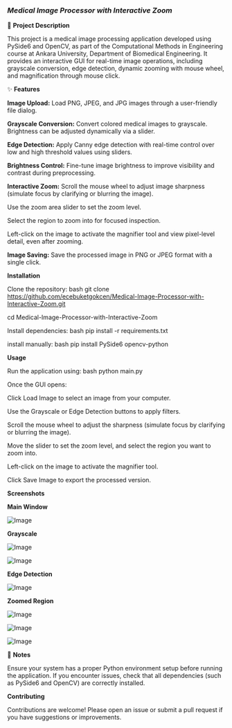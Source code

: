 ### _**Medical Image Processor with Interactive Zoom**_


🧠 **Project Description**

This project is a medical image processing application developed using PySide6 and OpenCV, as part of the Computational Methods in Engineering course at Ankara University, Department of Biomedical Engineering.
It provides an interactive GUI for real-time image operations, including grayscale conversion, edge detection, dynamic zooming with mouse wheel, and magnification through mouse click.

✨ **Features**

**Image Upload:** Load PNG, JPEG, and JPG images through a user-friendly file dialog.  

**Grayscale Conversion:** Convert colored medical images to grayscale. Brightness can be adjusted dynamically via a slider.  

**Edge Detection:** Apply Canny edge detection with real-time control over low and high threshold values using sliders.

**Brightness Control:** Fine-tune image brightness to improve visibility and contrast during preprocessing.  

**Interactive Zoom:**  Scroll the mouse wheel to adjust image sharpness (simulate focus by clarifying or blurring the image).  

Use the zoom area slider to set the zoom level. 

Select the region to zoom into for focused inspection.  

Left-click on the image to activate the magnifier tool and view pixel-level detail, even after zooming. 

**Image Saving:** Save the processed image in PNG or JPEG format with a single click.


**Installation**

Clone the repository: bash git clone https://github.com/ecebuketgokcen/Medical-Image-Processor-with-Interactive-Zoom.git

cd Medical-Image-Processor-with-Interactive-Zoom


Install dependencies: bash pip install -r requirements.txt 

install manually: bash pip install PySide6 opencv-python


**Usage**

Run the application using: bash python main.py

Once the GUI opens:

Click Load Image to select an image from your computer.

Use the Grayscale or Edge Detection buttons to apply filters.

Scroll the mouse wheel to adjust the sharpness (simulate focus by clarifying or blurring the image).

Move the slider to set the zoom level, and select the region you want to zoom into.

Left-click on the image to activate the magnifier tool.

Click Save Image to export the processed version.




**Screenshots**

**Main Window**

![Image](https://github.com/user-attachments/assets/91ef679d-b1fa-4561-bd80-44fca1ffb628)


**Grayscale** 

![Image](https://github.com/user-attachments/assets/1f33e9e7-5163-4aab-8491-f9eb9b800b35)

![Image](https://github.com/user-attachments/assets/5c68f75b-b7be-4950-8dbe-697ee38d7b8b)


**Edge Detection**

![Image](https://github.com/user-attachments/assets/d19da331-674b-45fe-82cd-04f915c5b21f)


**Zoomed Region**

![Image](https://github.com/user-attachments/assets/1749099d-5267-4b3f-9a24-2d9ad13f8a87)

![Image](https://github.com/user-attachments/assets/ab01d866-bff2-4fb4-b8b2-ff172c413e56)

![Image](https://github.com/user-attachments/assets/1aefeeb7-e94b-41fd-9662-103d48d6ceef)



📝 **Notes**

Ensure your system has a proper Python environment setup before running the application. If you encounter issues, check that all dependencies (such as PySide6 and OpenCV) are correctly installed.


**Contributing**

Contributions are welcome! Please open an issue or submit a pull request if you have suggestions or improvements.
